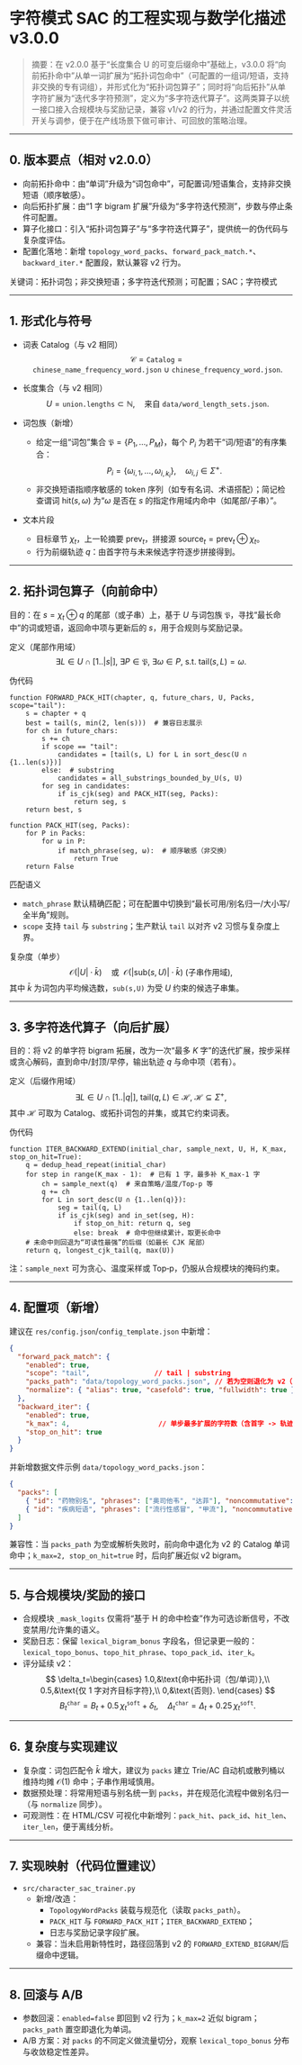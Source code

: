 ﻿# 字符模式 SAC 的工程实现与数学化描述v3.0.0

> 摘要：在 v2.0.0 基于“长度集合 U 的可变后缀命中”基础上，v3.0.0 将“向前拓扑命中”从单一词扩展为“拓扑词包命中”（可配置的一组词/短语，支持非交换的专有词组），并形式化为“拓扑词包算子”；同时将“向后拓扑”从单字符扩展为“迭代多字符预测”，定义为“多字符迭代算子”。这两类算子以统一接口接入合规模块与奖励记录，兼容 v1/v2 的行为，并通过配置文件灵活开关与调参，便于在产线场景下做可审计、可回放的策略治理。

---

## 0. 版本要点（相对 v2.0.0）

- 向前拓扑命中：由“单词”升级为“词包命中”，可配置词/短语集合，支持非交换短语（顺序敏感）。
- 向后拓扑扩展：由“1 字 bigram 扩展”升级为“多字符迭代预测”，步数与停止条件可配置。
- 算子化接口：引入“拓扑词包算子”与“多字符迭代算子”，提供统一的伪代码与复杂度评估。
- 配置化落地：新增 `topology_word_packs`、`forward_pack_match.*`、`backward_iter.*` 配置段，默认兼容 v2 行为。

关键词：拓扑词包；非交换短语；多字符迭代预测；可配置；SAC；字符模式

---

## 1. 形式化与符号

- 词表 Catalog（与 v2 相同）
  $$\mathcal{C}=\texttt{Catalog}=\texttt{chinese\_name\_frequency\_word.json}\ \cup\ \texttt{chinese\_frequency\_word.json}.$$

- 长度集合（与 v2 相同）
  $$U=\texttt{union.lengths}\subset\mathbb{N},\quad \text{来自 }\texttt{data/word\_length\_sets.json}.$$

- 词包族（新增）
  - 给定一组“词包”集合 $\mathfrak{P}=\{P_1,\dots,P_M\}$，每个 $P_i$ 为若干“词/短语”的有序集合：
    $$P_i=\{\omega_{i,1},\dots,\omega_{i,k_i}\},\quad \omega_{i,j}\in\Sigma^{+}.$$
  - 非交换短语指顺序敏感的 token 序列（如专有名词、术语搭配）；简记检查谓词 $\mathrm{hit}(s,\omega)$ 为“$\omega$ 是否在 $s$ 的指定作用域内命中（如尾部/子串）”。

- 文本片段
  - 目标章节 $\chi_t$，上一轮摘要 $\mathrm{prev}_t$，拼接源 $\mathrm{source}_t=\mathrm{prev}_t\oplus\chi_t$。
  - 行为前缀轨迹 $q$：由首字符与未来候选字符逐步拼接得到。

---

## 2. 拓扑词包算子（向前命中）

目的：在 $s=\chi_t\oplus q$ 的尾部（或子串）上，基于 $U$ 与词包族 $\mathfrak{P}$，寻找“最长命中”的词或短语，返回命中项与更新后的 $s$，用于合规则与奖励记录。

定义（尾部作用域）
$$
\exists L\in U\cap[1..|s|],\ \exists P\in\mathfrak{P},\ \exists\omega\in P,\ \text{s.t. }\mathrm{tail}(s,L)=\omega.
$$

伪代码
```pseudo
function FORWARD_PACK_HIT(chapter, q, future_chars, U, Packs, scope="tail"):
    s = chapter + q
    best = tail(s, min(2, len(s)))  # 兼容日志展示
    for ch in future_chars:
        s += ch
        if scope == "tail":
            candidates = [tail(s, L) for L in sort_desc(U ∩ {1..len(s)})]
        else:  # substring
            candidates = all_substrings_bounded_by_U(s, U)
        for seg in candidates:
            if is_cjk(seg) and PACK_HIT(seg, Packs):
                return seg, s
    return best, s

function PACK_HIT(seg, Packs):
    for P in Packs:
        for ω in P:
            if match_phrase(seg, ω):  # 顺序敏感（非交换）
                return True
    return False
```

匹配语义
- `match_phrase` 默认精确匹配；可在配置中切换到“最长可用/别名归一/大小写/全半角”规则。
- `scope` 支持 `tail` 与 `substring`；生产默认 `tail` 以对齐 v2 习惯与复杂度上界。

复杂度（单步）
$$\mathcal{O}(|U|\cdot \bar{k})\quad \text{或 }\ \mathcal{O}(|\mathrm{sub}(s,U)|\cdot \bar{k})\ (\text{子串作用域}),$$
其中 $\bar{k}$ 为词包内平均候选数，`sub(s,U)` 为受 $U$ 约束的候选子串集。

---

## 3. 多字符迭代算子（向后扩展）

目的：将 v2 的单字符 bigram 拓展，改为一次“最多 $K$ 字”的迭代扩展，按步采样或贪心解码，直到命中/封顶/早停，输出轨迹 $q$ 与命中项（若有）。

定义（后缀作用域）
$$\exists L\in U\cap[1..|q|],\ \mathrm{tail}(q,L)\in\mathcal{H},\ \mathcal{H}\subseteq\Sigma^{+},$$
其中 $\mathcal{H}$ 可取为 Catalog、或拓扑词包的并集，或其它约束词表。

伪代码
```pseudo
function ITER_BACKWARD_EXTEND(initial_char, sample_next, U, H, K_max, stop_on_hit=True):
    q = dedup_head_repeat(initial_char)
    for step in range(K_max - 1):  # 已有 1 字，最多补 K_max-1 字
        ch = sample_next(q)  # 来自策略/温度/Top-p 等
        q += ch
        for L in sort_desc(U ∩ {1..len(q)}):
            seg = tail(q, L)
            if is_cjk(seg) and in_set(seg, H):
                if stop_on_hit: return q, seg
                else: break  # 命中但继续累计，取更长命中
    # 未命中则回退为“可读性最强”的后缀（如最长 CJK 尾部）
    return q, longest_cjk_tail(q, max(U))
```

注：`sample_next` 可为贪心、温度采样或 Top‑p，仍服从合规模块的掩码约束。

---

## 4. 配置项（新增）

建议在 `res/config.json`/`config_template.json` 中新增：

```json
{
  "forward_pack_match": {
    "enabled": true,
    "scope": "tail",                // tail | substring
    "packs_path": "data/topology_word_packs.json", // 若为空则退化为 v2（单词）
    "normalize": { "alias": true, "casefold": true, "fullwidth": true }
  },
  "backward_iter": {
    "enabled": true,
    "k_max": 4,                      // 单步最多扩展的字符数（含首字 -> 轨迹总长 ≤ k_max）
    "stop_on_hit": true
  }
}
```

并新增数据文件示例 `data/topology_word_packs.json`：

```json
{
  "packs": [
    { "id": "药物别名", "phrases": ["奥司他韦", "达菲"], "noncommutative": true },
    { "id": "疾病短语", "phrases": ["流行性感冒", "甲流"], "noncommutative": true }
  ]
}
```

兼容性：当 `packs_path` 为空或解析失败时，前向命中退化为 v2 的 Catalog 单词命中；`k_max=2, stop_on_hit=true` 时，后向扩展近似 v2 bigram。

---

## 5. 与合规模块/奖励的接口

- 合规模块 `_mask_logits` 仅需将“基于 H 的命中检查”作为可选诊断信号，不改变禁用/允许集的语义。
- 奖励日志：保留 `lexical_bigram_bonus` 字段名，但记录更一般的：`lexical_topo_bonus`、`topo_hit_phrase`、`topo_pack_id`、`iter_k`。
- 评分延续 v2：
  $$
  \delta_t=\begin{cases}
  1.0,&\text{命中拓扑词（包/单词）},\\
  0.5,&\text{仅 1 字对齐目标字符},\\
  0,&\text{否则}.
  \end{cases}
  $$
  $$
  B_t^{\texttt{char}}=B_t+0.5\,\chi_t^{\texttt{soft}}+\delta_t,\quad
  \Delta_t^{\texttt{char}}=\Delta_t+0.25\,\chi_t^{\texttt{soft}}.
  $$

---

## 6. 复杂度与实现建议

- 复杂度：词包匹配令 $\bar{k}$ 增大，建议为 `packs` 建立 Trie/AC 自动机或散列桶以维持均摊 $\mathcal{O}(1)$ 命中；子串作用域慎用。
- 数据预处理：将常用短语与别名统一到 `packs`，并在规范化流程中做别名归一（与 `normalize` 同步）。
- 可观测性：在 HTML/CSV 可视化中新增列：`pack_hit`、`pack_id`、`hit_len`、`iter_len`，便于离线分析。

---

## 7. 实现映射（代码位置建议）

- `src/character_sac_trainer.py`
  - 新增/改造：
    - `TopologyWordPacks` 装载与规范化（读取 `packs_path`）。
    - `PACK_HIT` 与 `FORWARD_PACK_HIT`；`ITER_BACKWARD_EXTEND`；
    - 日志与奖励记录字段扩展。
  - 兼容：当未启用新特性时，路径回落到 v2 的 `FORWARD_EXTEND_BIGRAM`/后缀命中逻辑。

---

## 8. 回滚与 A/B

- 参数回滚：`enabled=false` 即回到 v2 行为；`k_max=2` 近似 bigram；`packs_path` 置空即退化为单词。
- A/B 方案：对 `packs` 的不同定义做流量切分，观察 `lexical_topo_bonus` 分布与收敛稳定性差异。

